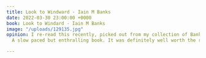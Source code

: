 ```yaml
---
title: Look to Windward - Iain M Banks
date: 2022-03-30 23:00:00 +0000
book: Look to Windard - Iain M Banks
image: "/uploads/129135.jpg"
opinion: I re-read this recently, picked out from my collection of Banks on a whim.
  A slow paced but enthralling book. It was definitely well worth the reread! 5/5

---
```


